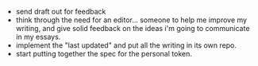 - send draft out for feedback
- think through the need for an editor... someone to help me improve my writing, and give solid feedback on the ideas i'm going to communicate in my essays.
- implement the "last updated" and put all the writing in its own repo.
- start putting together the spec for the personal token.